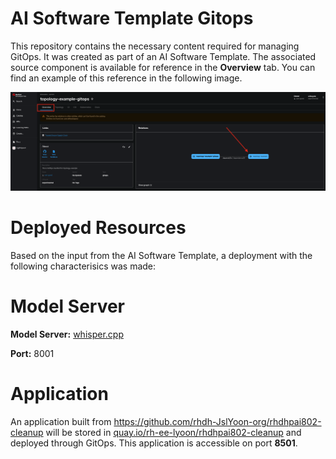 # AI Software Template Gitops

This repository contains the necessary content required for managing GitOps. It was created as part of an AI Software Template. The associated source component is available for reference in the **Overview** tab. You can find an example of this reference in the following image.

![Overview Tab](./images/overview-dependency.png)

# Deployed Resources
Based on the input from the AI Software Template, a deployment with the following characterisics was made:

# Model Server
**Model Server:** [whisper.cpp]( https://github.com/containers/ai-lab-recipes/tree/main/model_servers/whispercpp)

**Port:** 8001

# Application
An application built from https://github.com/rhdh-JslYoon-org/rhdhpai802-cleanup will be stored in [quay.io/rh-ee-lyoon/rhdhpai802-cleanup](https://quay.io/rh-ee-lyoon/rhdhpai802-cleanup) and deployed through GitOps. This application is accessible on port **8501**.